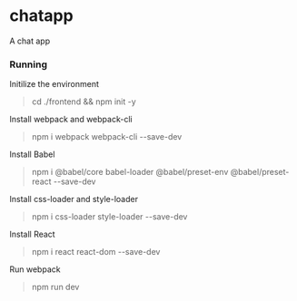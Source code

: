 # chatapp

A chat app

### Running
Initilize the environment
> cd ./frontend && npm init -y

Install webpack and webpack-cli
> npm i webpack webpack-cli --save-dev

Install Babel
> npm i @babel/core babel-loader @babel/preset-env @babel/preset-react --save-dev

Install css-loader and style-loader
> npm i css-loader style-loader --save-dev

Install React
> npm i react react-dom --save-dev

Run webpack
> npm run dev